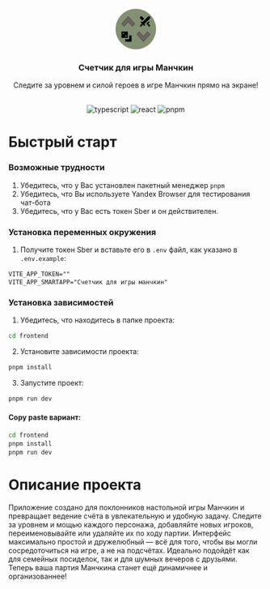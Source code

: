 <br />
<div align="center">
    <img src="./public/favicon.svg" alt="Logo" width="80" >
<h3 align="center">Счетчик для игры Манчкин</h3>
  <p align="center">
    Следите за уровнем и силой героев в игре Манчкин прямо на экране!
    </p>
</div>

<br>

<div align="center">
    <img alt="typescript" src="https://img.shields.io/badge/typescript-323330?
style=for-the-badge&logo=typescript&logoColor=blue"/>
    <img alt="react" src="https://img.shields.io/badge/React-20232A?
style=for-the-badge&logo=react&logoColor=61DAFB"/>
    <img alt="pnpm" src="https://img.shields.io/badge/pnpm-F69220?
style=for-the-badge&logo=pnpm&logoColor=white"/>
</div>

# Быстрый старт

### Возможные трудности
1. Убедитесь, что у Вас установлен пакетный менеджер `pnpm`
2. Убедитесь, что Вы используете Yandex Browser для тестирования чат-бота
3. Убедитесь, что у Вас есть токен Sber и он действителен.

### Установка переменных окружения
1. Получите токен Sber и вставьте его в `.env` файл, как указано в `.env.example`:

```dotenv
VITE_APP_TOKEN=""
VITE_APP_SMARTAPP="Счетчик для игры манчкин"
```

### Установка зависимостей

1. Убедитесь, что находитесь в папке проекта:
```cmd
cd frontend
```

2. Установите зависимости проекта:
```cmd
pnpm install
```

3. Запустите проект:
```cmd
pnpm run dev
```

#### Copy paste вариант:
```cmd
cd frontend
pnpm install
pnpm run dev
```

# Описание проекта
Приложение создано для поклонников настольной игры Манчкин и превращает ведение счёта в увлекательную и удобную задачу. Следите за уровнем и мощью каждого персонажа, добавляйте новых игроков, переименовывайте или удаляйте их по ходу партии. Интерфейс максимально простой и дружелюбный — всё для того, чтобы вы могли сосредоточиться на игре, а не на подсчётах. Идеально подойдёт как для семейных посиделок, так и для шумных вечеров с друзьями. Теперь ваша партия Манчкина станет ещё динамичнее и организованнее!
